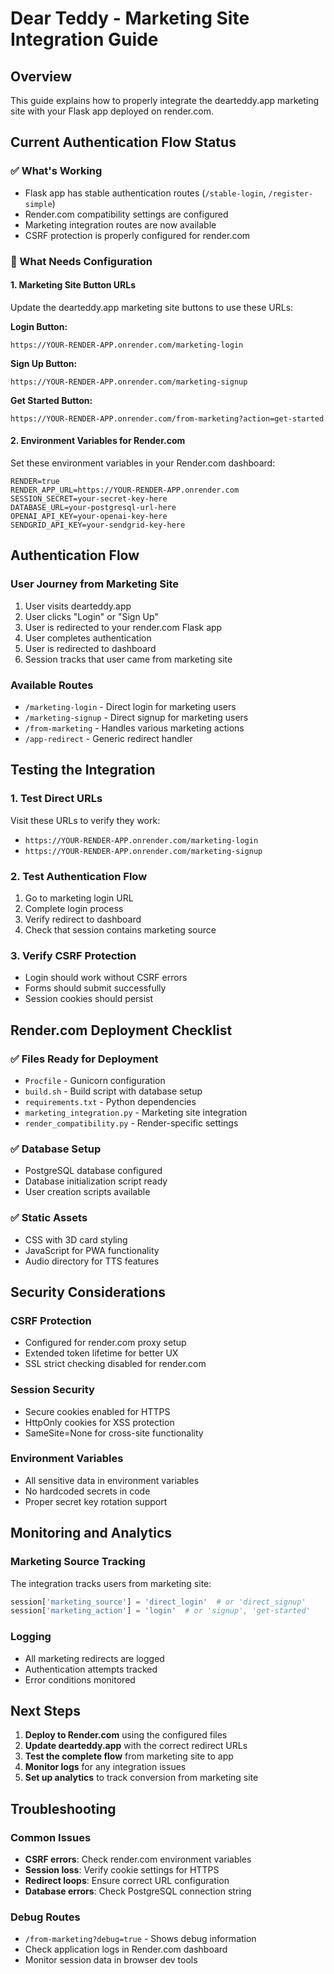 # Dear Teddy - Marketing Site Integration Guide

## Overview
This guide explains how to properly integrate the dearteddy.app marketing site with your Flask app deployed on render.com.

## Current Authentication Flow Status

### ✅ What's Working
- Flask app has stable authentication routes (`/stable-login`, `/register-simple`)
- Render.com compatibility settings are configured
- Marketing integration routes are now available
- CSRF protection is properly configured for render.com

### 🔧 What Needs Configuration

#### 1. Marketing Site Button URLs
Update the dearteddy.app marketing site buttons to use these URLs:

**Login Button:**
```
https://YOUR-RENDER-APP.onrender.com/marketing-login
```

**Sign Up Button:**
```
https://YOUR-RENDER-APP.onrender.com/marketing-signup
```

**Get Started Button:**
```
https://YOUR-RENDER-APP.onrender.com/from-marketing?action=get-started
```

#### 2. Environment Variables for Render.com
Set these environment variables in your Render.com dashboard:

```
RENDER=true
RENDER_APP_URL=https://YOUR-RENDER-APP.onrender.com
SESSION_SECRET=your-secret-key-here
DATABASE_URL=your-postgresql-url-here
OPENAI_API_KEY=your-openai-key-here
SENDGRID_API_KEY=your-sendgrid-key-here
```

## Authentication Flow

### User Journey from Marketing Site
1. User visits dearteddy.app
2. User clicks "Login" or "Sign Up"
3. User is redirected to your render.com Flask app
4. User completes authentication
5. User is redirected to dashboard
6. Session tracks that user came from marketing site

### Available Routes
- `/marketing-login` - Direct login for marketing users
- `/marketing-signup` - Direct signup for marketing users  
- `/from-marketing` - Handles various marketing actions
- `/app-redirect` - Generic redirect handler

## Testing the Integration

### 1. Test Direct URLs
Visit these URLs to verify they work:
- `https://YOUR-RENDER-APP.onrender.com/marketing-login`
- `https://YOUR-RENDER-APP.onrender.com/marketing-signup`

### 2. Test Authentication Flow
1. Go to marketing login URL
2. Complete login process
3. Verify redirect to dashboard
4. Check that session contains marketing source

### 3. Verify CSRF Protection
- Login should work without CSRF errors
- Forms should submit successfully
- Session cookies should persist

## Render.com Deployment Checklist

### ✅ Files Ready for Deployment
- `Procfile` - Gunicorn configuration
- `build.sh` - Build script with database setup
- `requirements.txt` - Python dependencies
- `marketing_integration.py` - Marketing site integration
- `render_compatibility.py` - Render-specific settings

### ✅ Database Setup
- PostgreSQL database configured
- Database initialization script ready
- User creation scripts available

### ✅ Static Assets
- CSS with 3D card styling
- JavaScript for PWA functionality
- Audio directory for TTS features

## Security Considerations

### CSRF Protection
- Configured for render.com proxy setup
- Extended token lifetime for better UX
- SSL strict checking disabled for render.com

### Session Security
- Secure cookies enabled for HTTPS
- HttpOnly cookies for XSS protection
- SameSite=None for cross-site functionality

### Environment Variables
- All sensitive data in environment variables
- No hardcoded secrets in code
- Proper secret key rotation support

## Monitoring and Analytics

### Marketing Source Tracking
The integration tracks users from marketing site:
```python
session['marketing_source'] = 'direct_login'  # or 'direct_signup'
session['marketing_action'] = 'login'  # or 'signup', 'get-started'
```

### Logging
- All marketing redirects are logged
- Authentication attempts tracked
- Error conditions monitored

## Next Steps

1. **Deploy to Render.com** using the configured files
2. **Update dearteddy.app** with the correct redirect URLs
3. **Test the complete flow** from marketing site to app
4. **Monitor logs** for any integration issues
5. **Set up analytics** to track conversion from marketing site

## Troubleshooting

### Common Issues
- **CSRF errors**: Check render.com environment variables
- **Session loss**: Verify cookie settings for HTTPS
- **Redirect loops**: Ensure correct URL configuration
- **Database errors**: Check PostgreSQL connection string

### Debug Routes
- `/from-marketing?debug=true` - Shows debug information
- Check application logs in Render.com dashboard
- Monitor session data in browser dev tools